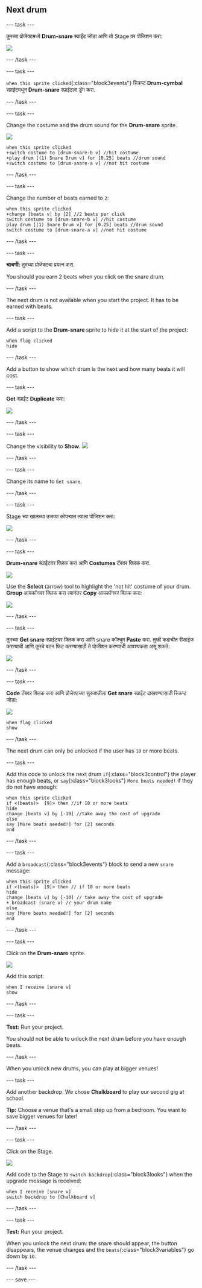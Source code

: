 ## Next drum

--- task ---

तुमच्या प्रोजेक्टमध्ये **Drum-snare** स्प्राईट जोडा आणि तो Stage वर पोजिशन करा:

![](images/snare-stage.png)

--- /task ---

--- task ---

`when this sprite clicked`{:class="block3events"} स्क्रिप्ट **Drum-cymbal** स्प्राईटमधून **Drum-snare** स्प्राईटला ड्रॅग करा.

--- /task ---

--- task ---

Change the costume and the drum sound for the **Drum-snare** sprite.

![](images/snare-icon.png)

```blocks3
when this sprite clicked
+switch costume to [drum-snare-b v] //hit costume
+play drum [(1) Snare Drum v] for [0.25] beats //drum sound
+switch costume to [drum-snare-a v] //not hit costume
```

--- /task ---

--- task ---

Change the number of beats earned to `2`:

```blocks3
when this sprite clicked
+change [beats v] by [2] //2 beats per click
switch costume to [drum-snare-b v] //hit costume
play drum [(1) Snare Drum v] for [0.25] beats //drum sound
switch costume to [drum-snare-a v] //not hit costume
```

--- /task ---

--- task ---

**चाचणी:** तुमच्या प्रोजेक्टचा प्रयत्न करा.

You should you earn 2 beats when you click on the snare drum.

--- /task ---

The next drum is not available when you start the project. It has to be earned with beats.

--- task ---

Add a script to the **Drum-snare** sprite to hide it at the start of the project:

```blocks3
when flag clicked
hide
```

--- /task ---

Add a button to show which drum is the next and how many beats it will cost.

--- task ---

**Get** स्प्राईट **Duplicate** करा:

![](images/duplicate-get.png)

--- /task ---

--- task ---

Change the visibility to **Show**. ![](images/show.png)

--- /task ---

--- task ---

Change its name to `Get snare`.

--- /task ---

--- task ---

Stage च्या खालच्या उजव्या कोपऱ्यात त्याला पोजिशन करा:

![](images/get-snare.png)

--- /task ---

--- task ---

**Drum-snare** स्प्राईटवर क्लिक करा आणि **Costumes** टॅबवर क्लिक करा.

![](images/snare-icon.png)

Use the **Select** (arrow) tool to highlight the 'not hit' costume of your drum. **Group** आयकॉनवर क्लिक करा त्यानंतर **Copy** आयकॉनवर क्लिक करा:

![](images/copy-costume.png)

--- /task ---

--- task ---

तुमच्या **Get snare** स्प्राईटवर क्लिक करा आणि snare कॉश्चुम **Paste** करा. तुम्ही कदाचीत रीसाईज करण्याची आणि तुमचे बटन फिट करण्यासाठी ते पोजीशन करण्याची आवश्यकता असू शकते:

![](images/paste-costume.png)

--- /task ---

--- task ---

**Code** टॅबवर क्लिक करा आणि प्रोजेक्टच्या सुरूवातीला **Get snare** स्प्राईट दाखवण्यासाठी स्क्रिप्ट जोडा:

![](images/get-snare-icon.png)

```blocks3
when flag clicked
show
```

--- /task ---

The next drum can only be unlocked if the user has `10` or more beats.

--- task ---

Add this code to unlock the next drum `if`{:class="block3control"} the player has enough beats, or `say`{:class="block3looks"} `More beats needed!` if they do not have enough:

```blocks3
when this sprite clicked
if <(beats)>  [9]> then //if 10 or more beats
hide
change [beats v] by [-10] //take away the cost of upgrade
else
say [More beats needed!] for [2] seconds 
end
```

--- /task ---

--- task ---

Add a `broadcast`{:class="block3events"} block to send a new `snare` message:

```blocks3
when this sprite clicked
if <(beats)>  [9]> then // if 10 or more beats
hide
change [beats v] by [-10] // take away the cost of upgrade
+ broadcast (snare v) // your drum name
else
say [More beats needed!] for [2] seconds
end
```

--- /task ---

--- task ---

Click on the **Drum-snare** sprite.

![](images/snare-icon.png)

Add this script:

```blocks3
when I receive [snare v]
show
```

--- /task ---

--- task ---

**Test:** Run your project.

You should not be able to unlock the next drum before you have enough beats.

--- /task ---

When you unlock new drums, you can play at bigger venues!

--- task ---

Add another backdrop. We chose **Chalkboard** to play our second gig at school.

**Tip:** Choose a venue that's a small step up from a bedroom. You want to save bigger venues for later!

--- /task ---

--- task ---

Click on the Stage.

![](images/stage-icon.png)

Add code to the Stage to `switch backdrop`{:class="block3looks"} when the upgrade message is received:

```blocks3
when I receive [snare v]
switch backdrop to [Chalkboard v]
```

--- /task ---

--- task ---

**Test:** Run your project.

When you unlock the next drum: the snare should appear, the button disappears, the venue changes and the `beats`{:class="block3variables"} go down by `10`.

--- /task ---

--- save ---
